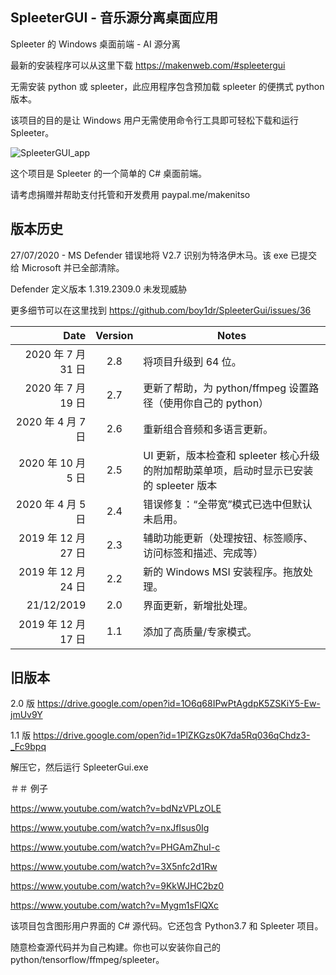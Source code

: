 ## SpleeterGUI - 音乐源分离桌面应用


Spleeter 的 Windows 桌面前端 - AI 源分离


最新的安装程序可以从这里下载 https://makenweb.com/#spleetergui

无需安装 python 或 spleeter，此应用程序包含预加载 spleeter 的便携式 python 版本。


该项目的目的是让 Windows 用户无需使用命令行工具即可轻松下载和运行 Spleeter。


![SpleeterGUI_app](/Spleeter_GUI.png)


这个项目是 Spleeter 的一个简单的 C# 桌面前端。

请考虑捐赠并帮助支付托管和开发费用  paypal.me/makenitso


## 版本历史

27/07/2020 - MS Defender 错误地将 V2.7 识别为特洛伊木马。该 exe 已提交给 Microsoft 并已全部清除。

Defender 定义版本 1.319.2309.0 未发现威胁

更多细节可以在这里找到 https://github.com/boy1dr/SpleeterGui/issues/36


| Date | Version | Notes |
| ----: |:-------:| ----- |
| 2020 年 7 月 31 日 | 2.8 |将项目升级到 64 位。 |
| 2020 年 7 月 19 日 | 2.7 |更新了帮助，为 python/ffmpeg 设置路径（使用你自己的 python） |
| 2020 年 4 月 7 日 | 2.6 |重新组合音频和多语言更新。 |
| 2020 年 10 月 5 日 | 2.5 | UI 更新，版本检查和 spleeter 核心升级的附加帮助菜单项，启动时显示已安装的 spleeter 版本 |
| 2020 年 4 月 5 日 | 2.4 |错误修复：“全带宽”模式已选中但默认未启用。 |
| 2019 年 12 月 27 日 | 2.3 |辅助功能更新（处理按钮、标签顺序、访问标签和描述、完成等）|
| 2019 年 12 月 24 日 | 2.2 |新的 Windows MSI 安装程序。拖放处理。 |
| 21/12/2019 | 2.0 |界面更新，新增批处理。 |
| 2019 年 12 月 17 日 | 1.1 |添加了高质量/专家模式。 |

## 旧版本

2.0 版 https://drive.google.com/open?id=1O6q68IPwPtAgdpK5ZSKiY5-Ew-jmUv9Y

1.1 版 https://drive.google.com/open?id=1PlZKGzs0K7da5Rq036qChdz3-_Fc9bpq

解压它，然后运行 ​​SpleeterGui.exe

＃＃ 例子

https://www.youtube.com/watch?v=bdNzVPLzOLE

https://www.youtube.com/watch?v=nxJfIsus0Ig

https://www.youtube.com/watch?v=PHGAmZhuI-c

https://www.youtube.com/watch?v=3X5nfc2d1Rw

https://www.youtube.com/watch?v=9KkWJHC2bz0

https://www.youtube.com/watch?v=Mygm1sFlQXc

该项目包含图形用户界面的 C# 源代码。它还包含 Python3.7 和 Spleeter 项目。

随意检查源代码并为自己构建。你也可以安装你自己的 python/tensorflow/ffmpeg/spleeter。
